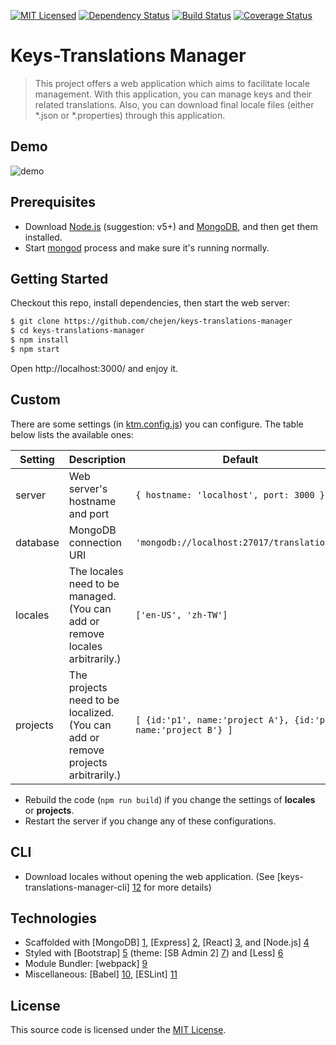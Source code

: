 [![MIT Licensed][license-image]][license-url]
[![Dependency Status][dependency-image]][dependency-url]
[![Build Status][travis-image]][travis-url]
[![Coverage Status][codecov-image]][codecov-url]

[license-image]: https://img.shields.io/badge/license-MIT-blue.svg
[license-url]: https://github.com/chejen/keys-translations-manager/blob/master/LICENSE
[dependency-image]: https://david-dm.org/chejen/keys-translations-manager.svg
[dependency-url]: https://david-dm.org/yannickcr/keys-translations-manager
[travis-image]: https://img.shields.io/travis/chejen/keys-translations-manager.svg
[travis-url]: https://travis-ci.org/chejen/keys-translations-manager
[codecov-image]: https://codecov.io/github/chejen/keys-translations-manager/coverage.svg?branch=master
[codecov-url]: https://codecov.io/github/chejen/keys-translations-manager?branch=master


# Keys-Translations Manager
> This project offers a web application which aims to facilitate locale management. With this application, you can manage keys and their related translations. Also, you can download final locale files (either *.json or *.properties) through this application.


## Demo
![demo](https://cloud.githubusercontent.com/assets/14872888/13722929/33d4bd16-e890-11e5-87ea-8809f7a9f81d.gif)


## Prerequisites
* Download [Node.js](https://nodejs.org/en/) (suggestion: v5+) and [MongoDB](https://www.mongodb.org/), and then get them installed.
* Start [mongod](https://docs.mongodb.org/manual/tutorial/manage-mongodb-processes/) process and make sure it's running normally.


## Getting Started
Checkout this repo, install dependencies, then start the web server:
```sh
$ git clone https://github.com/chejen/keys-translations-manager
$ cd keys-translations-manager
$ npm install
$ npm start
```
Open http://localhost:3000/ and enjoy it.


## Custom
There are some settings (in [ktm.config.js](./ktm.config.js)) you can configure. The table below lists the available ones:

| **Setting** | **Description** |**Default**|
|----------|-------|---|
|  server  |   Web server's hostname and port    | ```{ hostname: 'localhost', port: 3000 }```  |
|  database  |   MongoDB connection URI    | ```'mongodb://localhost:27017/translationdb'```  |
|  locales  |   The locales need to be managed. (You can add or remove locales arbitrarily.)    | ```['en-US', 'zh-TW']```  |
|  projects  |   The projects need to be localized. (You can add or remove projects arbitrarily.)    | ```[ {id:'p1', name:'project A'}, {id:'p2', name:'project B'} ]```  |

* Rebuild the code (```npm run build```) if you change the settings of **locales** or **projects**.
* Restart the server if you change any of these configurations.


## CLI
* Download locales without opening the web application. (See [keys-translations-manager-cli] [12] for more details)


## Technologies
* Scaffolded with [MongoDB] [1], [Express] [2], [React] [3], and [Node.js] [4]
* Styled with [Bootstrap] [5] (theme: [SB Admin 2] [7]) and [Less] [6]
* Module Bundler: [webpack] [9]
* Miscellaneous: [Babel] [10], [ESLint] [11]


## License
This source code is licensed under the [MIT License](http://www.opensource.org/licenses/MIT).

[1]: https://www.mongodb.org/
[2]: http://expressjs.com/
[3]: https://facebook.github.io/react/
[4]: https://nodejs.org/en/
[5]: http://getbootstrap.com/
[6]: http://lesscss.org/
[7]: http://startbootstrap.com/template-overviews/sb-admin-2/
[8]: http://formatjs.io/react/
[9]: https://webpack.github.io/
[10]: https://babeljs.io/
[11]: http://eslint.org/
[12]: https://github.com/chejen/keys-translations-manager/tree/master/packages/keys-translations-manager-cli
